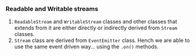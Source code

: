 ### Readable and Writable streams

1. ```ReadableStream``` and ```WritableStream``` classes and other classes that extends from it are either directly or indirectly derived from ```Stream``` classes.
2. ```Stream``` class are derived from ```EventEmitter``` class. Hench we are able to use the same event driven way... using the ```.on()``` methods.